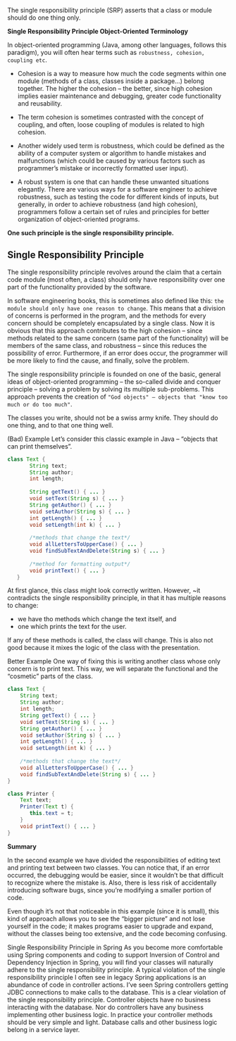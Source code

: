 The single responsibility principle (SRP) asserts that a class or module should do one thing only. 

**Single Responsibility Principle
Object-Oriented Terminology**

In object-oriented programming (Java, among other languages, follows this paradigm), you will often hear terms such as `robustness, cohesion, coupling etc`. 
- Cohesion is a way to measure how much the code segments within one module (methods of a class, classes inside a package…) belong together. The higher the cohesion – the better, since high cohesion implies easier maintenance and debugging, greater code functionality and reusability. 
- The term cohesion is sometimes contrasted with the concept of coupling, and often, loose coupling of modules is related to high cohesion.

- Another widely used term is robustness, which could be defined as the ability of a computer system or algorithm to handle mistakes and malfunctions (which could be caused by various factors such as programmer’s mistake or incorrectly formatted user input). 
- A robust system is one that can handle these unwanted situations elegantly. There are various ways for a software engineer to achieve robustness, such as testing the code for different kinds of inputs, but generally, in order to achieve robustness (and high cohesion), programmers follow a certain set of rules and principles for better organization of object-oriented programs. 

__One such principle is the single responsibility principle.__

## Single Responsibility Principle
The single responsibility principle revolves around the claim that a certain code module (most often, a class) 
should only have responsibility over one part of the functionality provided by the software. 

In software engineering books, this is sometimes also defined like this: `the module should only have one reason to change`. 
This means that a division of concerns is performed in the program, and the methods for every concern should be 
completely encapsulated by a single class. Now it is obvious that this approach contributes to the high cohesion 
– since methods related to the same concern (same part of the functionality) will be members of the same class, 
and robustness – since this reduces the possibility of error. Furthermore, if an error does occur, the programmer 
will be more likely to find the cause, and finally, solve the problem.

The single responsibility principle is founded on one of the basic, general ideas of object-oriented programming 
– the so-called divide and conquer principle – solving a problem by solving its multiple sub-problems. 
This approach prevents the creation of `"God objects" – objects that "know too much or do too much"`.

The classes you write, should not be a swiss army knife. They should do one thing, and to that one thing well.

(Bad) Example
Let’s consider this classic example in Java – “objects that can print themselves”.
```java
class Text {
       String text;
       String author;
       int length;
       
       String getText() { ... }
       void setText(String s) { ... }
       String getAuthor() { ... }
       void setAuthor(String s) { ... }
       int getLength() { ... }
       void setLength(int k) { ... }
       
       /*methods that change the text*/
       void allLettersToUpperCase() { ... }
       void findSubTextAndDelete(String s) { ... }
       
       /*method for formatting output*/
       void printText() { ... }
   }
```

At first glance, this class might look correctly written. 
However, ~it contradicts the single responsibility principle, in that it has multiple reasons to change: 
- we have tho methods which change the text itself, and 
- one which prints the text for the user. 

If any of these methods is called, the class will change. This is also not good because it mixes the logic of the class with the presentation.

Better Example
One way of fixing this is writing another class whose only concern is to print text. This way, we will separate the functional and the “cosmetic” parts of the class.
```java
class Text {
    String text;
    String author;
    int length;
    String getText() { ... }
    void setText(String s) { ... }
    String getAuthor() { ... }
    void setAuthor(String s) { ... }
    int getLength() { ... }
    void setLength(int k) { ... }
    
    /*methods that change the text*/
    void allLettersToUpperCase() { ... }
    void findSubTextAndDelete(String s) { ... }
}

class Printer {
    Text text;
    Printer(Text t) {
       this.text = t;
    }
    void printText() { ... }
}
```

**Summary**

In the second example we have divided the responsibilities of editing text and printing text between two classes. You can notice that, if an error occurred, the debugging would be easier, since it wouldn’t be that difficult to recognize where the mistake is. Also, there is less risk of accidentally introducing software bugs, since you’re modifying a smaller portion of code.

Even though it’s not that noticeable in this example (since it is small), this kind of approach allows you to see the “bigger picture” and not lose yourself in the code; it makes programs easier to upgrade and expand, without the classes being too extensive, and the code becoming confusing.

Single Responsibility Principle in Spring
As you become more comfortable using Spring components and coding to support Inversion of Control and Dependency Injection in Spring, you will find your classes will naturally adhere to the single responsibility principle. A typical violation of the single responsibility principle I often see in legacy Spring applications is an abundance of code in controller actions. I’ve seen Spring controllers getting JDBC connections to make calls to the database. This is a clear violation of the single responsibility principle. Controller objects have no business interacting with the database. Nor do controllers have any business implementing other business logic. In practice your controller methods should be very simple and light. Database calls and other business logic belong in a service layer.